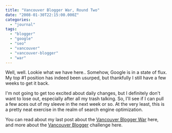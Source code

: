 ```yaml
---
title: "Vancouver Blogger War, Round Two"
date: "2008-01-30T22:15:00.000Z"
categories: 
  - "journal"
tags: 
  - "blogger"
  - "google"
  - "seo"
  - "vancouver"
  - "vancouver-blogger"
  - "war"
---
```


Well, well. Lookie what we have here.. Somehow, Google is in a state of flux. My top #1 position has indeed been usurped, but thankfully I still have a few weeks to get it back.

I'm not going to get too excited about daily changes, but I definitely don't want to lose out, especially after all my trash talking. So, I'll see if I can pull a few aces out of my sleeve in the next week or so. At the very least, this is a pretty neat exercise in the realm of search engine optimization.

You can read about my last post about the [Vancouver Blogger War](http://www.migratorynerd.com/vancouver-blogger/) here, and more about the [Vancouver Blogger](http://www.migratorynerd.com/vancouver-blogger/) challenge here.
